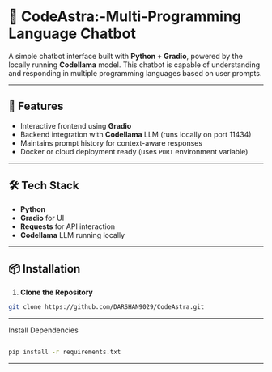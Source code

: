 # 🧠 CodeAstra:-Multi-Programming Language Chatbot

A simple chatbot interface built with **Python + Gradio**, powered by the locally running **Codellama** model. This chatbot is capable of understanding and responding in multiple programming languages based on user prompts.

---

## 🚀 Features

- Interactive frontend using **Gradio**
- Backend integration with **Codellama** LLM (runs locally on port 11434)
- Maintains prompt history for context-aware responses
- Docker or cloud deployment ready (uses `PORT` environment variable)

---

## 🛠️ Tech Stack

- **Python**
- **Gradio** for UI
- **Requests** for API interaction
- **Codellama** LLM running locally

---

## 📦 Installation

1. **Clone the Repository**

```bash
git clone https://github.com/DARSHAN9029/CodeAstra.git
```
---
Install Dependencies

```bash

pip install -r requirements.txt
```
---
